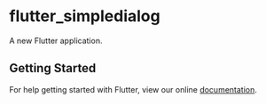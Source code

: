 # flutter_simpledialog

A new Flutter application.

## Getting Started

For help getting started with Flutter, view our online
[documentation](https://flutter.io/).
